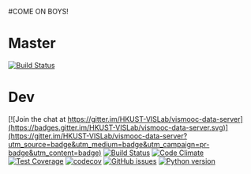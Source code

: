 #COME ON BOYS!

Master
===
[![Build Status](https://travis-ci.org/HKUST-VISLab/vismooc-data-server.svg?branch=master)](https://travis-ci.org/HKUST-VISLab/vismooc-data-server)

Dev
===
[![Join the chat at https://gitter.im/HKUST-VISLab/vismooc-data-server](https://badges.gitter.im/HKUST-VISLab/vismooc-data-server.svg)](https://gitter.im/HKUST-VISLab/vismooc-data-server?utm_source=badge&utm_medium=badge&utm_campaign=pr-badge&utm_content=badge)
[![Build Status](https://travis-ci.org/HKUST-VISLab/vismooc-data-server.svg?branch=dev)](https://travis-ci.org/HKUST-VISLab/vismooc-data-server)
[![Code Climate](https://codeclimate.com/github/HKUST-VISLab/vismooc-data-server/badges/gpa.svg)](https://codeclimate.com/github/HKUST-VISLab/vismooc-data-server)
[![Test Coverage](https://codeclimate.com/github/HKUST-VISLab/vismooc-data-server/badges/coverage.svg)](https://codeclimate.com/github/HKUST-VISLab/vismooc-data-server/coverage)
[![codecov](https://codecov.io/gh/HKUST-VISLab/vismooc-data-server/branch/dev/graph/badge.svg)](https://codecov.io/gh/HKUST-VISLab/vismooc-data-server)
[![GitHub issues](https://img.shields.io/github/issues/HKUST-VISLab/vismooc-data-server.svg)](https://github.com/HKUST-VISLab/vismooc-data-server/issues)
[![Python version](https://img.shields.io/badge/python-3.5-blue.svg)](http://vis.cse.ust.hk/)
